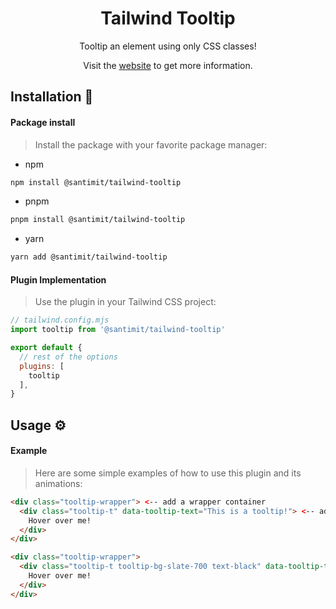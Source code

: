 <div align="center">

# Tailwind Tooltip

Tooltip an element using only CSS classes!

Visit the [website](https://github.com/SantiMit1/tailwind-tooltip) to get more information.
</div>
  
## Installation :book:

#### Package install

> Install the package with your favorite package manager:

- npm
```bash
npm install @santimit/tailwind-tooltip
```
- pnpm
```bash
pnpm install @santimit/tailwind-tooltip
```
- yarn
```bash
yarn add @santimit/tailwind-tooltip
```

#### Plugin Implementation
> Use the plugin in your Tailwind CSS project:

```js
// tailwind.config.mjs
import tooltip from '@santimit/tailwind-tooltip'

export default {
  // rest of the options
  plugins: [
    tooltip
  ],
}
```

## Usage :gear:

#### Example

> Here are some simple examples of how to use this plugin and its animations:

```html
<div class="tooltip-wrapper"> <-- add a wrapper container
  <div class="tooltip-t" data-tooltip-text="This is a tooltip!"> <-- add the tooltip position and content
    Hover over me!
  </div>
</div>
```

```html
<div class="tooltip-wrapper">
  <div class="tooltip-t tooltip-bg-slate-700 text-black" data-tooltip-text="This is a tooltip!"> <-- change background and text colors
    Hover over me!
  </div>
</div>
```

